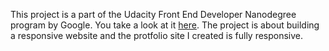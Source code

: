 This project is a part of the Udacity Front End Developer Nanodegree program by Google. You take a look at it [here](https://hasanlisbon.github.io/Build-Portfolio/). The project is about building a responsive website and the protfolio site I created is fully responsive.
